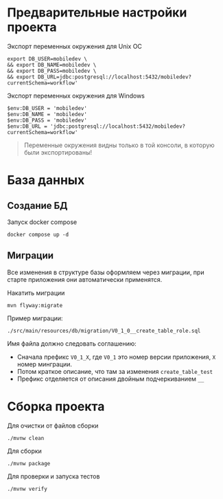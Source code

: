 # Предварительные настройки проекта

Экспорт переменных окружения для Unix ОС

```shell
export DB_USER=mobiledev \
&& export DB_NAME=mobiledev \
&& export DB_PASS=mobiledev \
&& export DB_URL=jdbc:postgresql://localhost:5432/mobiledev?currentSchema=workflow'
```

Экспорт переменных окружения для Windows

```shell
$env:DB_USER = 'mobiledev'
$env:DB_NAME = 'mobiledev'
$env:DB_PASS = 'mobiledev'
$env:DB_URL = 'jdbc:postgresql://localhost:5432/mobiledev?currentSchema=workflow'
```

> Переменные окружения видны только в той консоли, в которую были экспортированы!

# База данных

## Создание БД

Запуск docker compose

```shell
docker compose up -d
```

## Миграции
Все изменения в структуре базы оформляем через миграции, при старте приложения они автоматически
применятся.

Накатить миграции

```shell
mvn flyway:migrate
```

Пример миграции:

```
./src/main/resources/db/migration/V0_1_0__create_table_role.sql
```

Имя файла должно следовать соглашению:

* Сначала префикс `V0_1_X`, где `V0_1` это номер версии приложения, `X` номер минграции.
* Потом краткое описание, что там за изменения `create_table_test`
* Префикс отделяется от описания двойным подчеркиванием `__`

# Сборка проекта

Для очистки от файлов сборки

```
./mvnw clean
```

Для сборки

```
./mvnw package
```

Для проверки и запуска тестов

```
./mvnw verify
```
